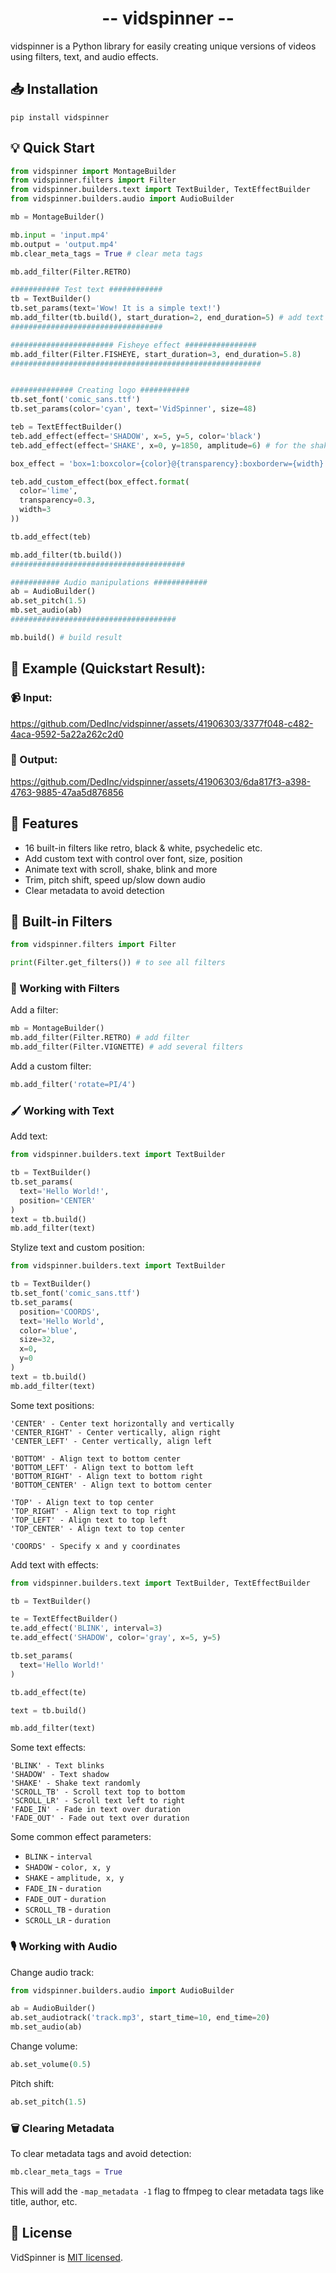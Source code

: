 <h1 align="center">-- vidspinner --</h1>

vidspinner is a Python library for easily creating unique versions of videos using filters, text, and audio effects.

<h2>📥 Installation</h2>

```
pip install vidspinner
```

<h2>💡 Quick Start</h2>

```python
from vidspinner import MontageBuilder
from vidspinner.filters import Filter
from vidspinner.builders.text import TextBuilder, TextEffectBuilder
from vidspinner.builders.audio import AudioBuilder

mb = MontageBuilder()

mb.input = 'input.mp4'
mb.output = 'output.mp4'
mb.clear_meta_tags = True # clear meta tags

mb.add_filter(Filter.RETRO)

########### Test text ############ 
tb = TextBuilder()
tb.set_params(text='Wow! It is a simple text!')
mb.add_filter(tb.build(), start_duration=2, end_duration=5) # add text
##################################

####################### Fisheye effect ################
mb.add_filter(Filter.FISHEYE, start_duration=3, end_duration=5.8)
########################################################


############## Creating logo ###########
tb.set_font('comic_sans.ttf')
tb.set_params(color='cyan', text='VidSpinner', size=48)

teb = TextEffectBuilder()
teb.add_effect(effect='SHADOW', x=5, y=5, color='black')
teb.add_effect(effect='SHAKE', x=0, y=1850, amplitude=6) # for the shake effect you need to set the position of the text relative to its current coordinates.

box_effect = 'box=1:boxcolor={color}@{transparency}:boxborderw={width}' # custom text effect

teb.add_custom_effect(box_effect.format(
  color='lime',
  transparency=0.3,
  width=3
))

tb.add_effect(teb)

mb.add_filter(tb.build())
#######################################

########### Audio manipulations ############
ab = AudioBuilder()
ab.set_pitch(1.5)
mb.set_audio(ab)
#####################################

mb.build() # build result
```

<h2>🎥 Example (Quickstart Result):</h2>

<h3>📹 Input:</h3>

https://github.com/DedInc/vidspinner/assets/41906303/3377f048-c482-4aca-9592-5a22a262c2d0

<h3>🔮 Output:</h3>

https://github.com/DedInc/vidspinner/assets/41906303/6da817f3-a398-4763-9885-47aa5d876856

<h2>🎨 Features</h2>

- 16 built-in filters like retro, black & white, psychedelic etc.
- Add custom text with control over font, size, position  
- Animate text with scroll, shake, blink and more
- Trim, pitch shift, speed up/slow down audio
- Clear metadata to avoid detection

<h2>🧰 Built-in Filters</h2>

```python
from vidspinner.filters import Filter

print(Filter.get_filters()) # to see all filters 
```

<h3>🎨 Working with Filters</h3>

Add a filter:

```python 
mb = MontageBuilder()
mb.add_filter(Filter.RETRO) # add filter
mb.add_filter(Filter.VIGNETTE) # add several filters
```

Add a custom filter:

```python
mb.add_filter('rotate=PI/4') 
```

<h3>🖌️ Working with Text</h3>

Add text:

```python
from vidspinner.builders.text import TextBuilder

tb = TextBuilder()
tb.set_params(
  text='Hello World!',
  position='CENTER' 
)
text = tb.build()
mb.add_filter(text)
```

Stylize text and custom position:

```python
from vidspinner.builders.text import TextBuilder

tb = TextBuilder()
tb.set_font('comic_sans.ttf')
tb.set_params(
  position='COORDS',
  text='Hello World', 
  color='blue',
  size=32,
  x=0,
  y=0
)
text = tb.build()
mb.add_filter(text)
```

Some text positions:

```
'CENTER' - Center text horizontally and vertically
'CENTER_RIGHT' - Center vertically, align right
'CENTER_LEFT' - Center vertically, align left

'BOTTOM' - Align text to bottom center  
'BOTTOM_LEFT' - Align text to bottom left
'BOTTOM_RIGHT' - Align text to bottom right
'BOTTOM_CENTER' - Align text to bottom center

'TOP' - Align text to top center
'TOP_RIGHT' - Align text to top right
'TOP_LEFT' - Align text to top left 
'TOP_CENTER' - Align text to top center

'COORDS' - Specify x and y coordinates
```


Add text with effects:

```python 
from vidspinner.builders.text import TextBuilder, TextEffectBuilder

tb = TextBuilder()

te = TextEffectBuilder()
te.add_effect('BLINK', interval=3)
te.add_effect('SHADOW', color='gray', x=5, y=5)

tb.set_params(
  text='Hello World!'
)

tb.add_effect(te) 

text = tb.build()

mb.add_filter(text)
```

Some text effects:

```
'BLINK' - Text blinks
'SHADOW' - Text shadow
'SHAKE' - Shake text randomly
'SCROLL_TB' - Scroll text top to bottom 
'SCROLL_LR' - Scroll text left to right
'FADE_IN' - Fade in text over duration
'FADE_OUT' - Fade out text over duration
```

Some common effect parameters:

- `BLINK` - `interval` 
- `SHADOW` - `color, x, y`
- `SHAKE` - `amplitude, x, y`
- `FADE_IN` - `duration`
- `FADE_OUT` - `duration`  
- `SCROLL_TB` - `duration`
- `SCROLL_LR` - `duration`


<h3>🎙️ Working with Audio</h3>

Change audio track:

```python
from vidspinner.builders.audio import AudioBuilder

ab = AudioBuilder()
ab.set_audiotrack('track.mp3', start_time=10, end_time=20)
mb.set_audio(ab)
```

Change volume:

```python
ab.set_volume(0.5)
```

Pitch shift: 

```python 
ab.set_pitch(1.5)
```

<h3>🗑️ Clearing Metadata</h3>

To clear metadata tags and avoid detection:

```python
mb.clear_meta_tags = True 
```

This will add the `-map_metadata -1` flag to ffmpeg to clear metadata tags like title, author, etc.

<h2>📄 License</h2>

VidSpinner is [MIT licensed](LICENSE).
